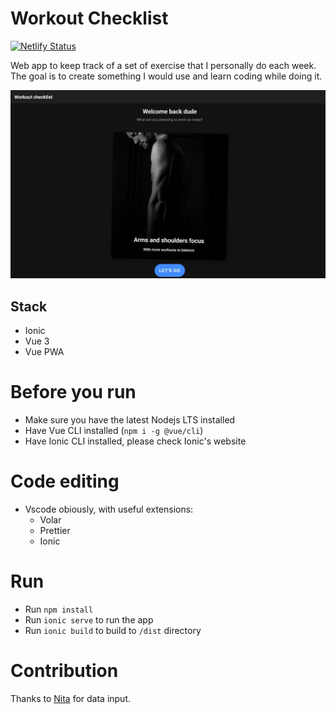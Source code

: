# Workout Checklist

[![Netlify Status](https://api.netlify.com/api/v1/badges/28f1c2c6-d8be-491e-9fd1-959d8630ce80/deploy-status)](https://app.netlify.com/sites/majestic-sundae-1a8a76/deploys)

Web app to keep track of a set of exercise that I personally do each week. The goal is to create something I would use and learn coding while doing it.

![Image](/public/assets/img/feature.jpg)

## Stack

-   Ionic
-   Vue 3
-   Vue PWA

# Before you run

-   Make sure you have the latest Nodejs LTS installed
-   Have Vue CLI installed (`npm i -g @vue/cli`)
-   Have Ionic CLI installed, please check Ionic's website

# Code editing

-   Vscode obiously, with useful extensions:
    -   Volar
    -   Prettier
    -   Ionic

# Run

-   Run `npm install`
-   Run `ionic serve` to run the app
-   Run `ionic build` to build to `/dist` directory

# Contribution

Thanks to [Nita](https://instagram.com/munynita) for data input.

